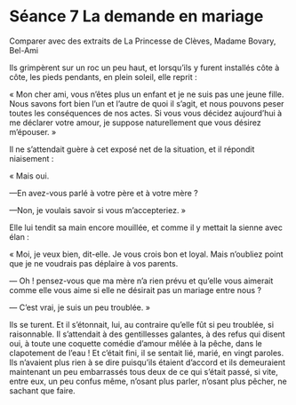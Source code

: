 # Séance 7 La demande en mariage

Comparer avec des extraits de La Princesse de Clèves, Madame Bovary, Bel-Ami

Ils grimpèrent sur un roc un peu haut, et lorsqu’ils y furent installés côte à côte, les pieds pendants, en plein soleil, elle reprit :

« Mon cher ami, vous n’êtes plus un enfant et je ne suis pas une jeune fille. Nous savons fort bien l’un et l’autre de quoi il s’agit, et nous pouvons peser toutes les conséquences de nos actes. Si vous vous décidez aujourd’hui à me déclarer votre amour, je suppose naturellement que vous désirez m’épouser. »

Il ne s’attendait guère à cet exposé net de la situation, et il répondit niaisement : 

« Mais oui.

—En avez-vous parlé à votre père et à votre mère ?

—Non, je voulais savoir si vous m’accepteriez. »

Elle lui tendit sa main encore mouillée, et comme il y mettait la sienne avec élan :

« Moi, je veux bien, dit-elle. Je vous crois bon et loyal. Mais n’oubliez point que je ne voudrais pas déplaire à vos parents.

— Oh ! pensez-vous que ma mère n’a rien prévu et qu’elle vous aimerait comme elle vous aime si elle ne désirait pas un mariage entre nous ?

— C’est vrai, je suis un peu troublée. »

Ils se turent. Et il s’étonnait, lui, au contraire qu’elle fût si peu troublée, si raisonnable. Il s’attendait à des gentillesses galantes, à des refus qui disent oui, à toute une coquette comédie d’amour mêlée à la pêche, dans le clapotement de l’eau ! Et c’était fini, il se sentait lié, marié, en vingt paroles. Ils n’avaient plus rien à se dire puisqu’ils étaient d’accord et ils demeuraient maintenant un peu embarrassés tous deux de ce qui s’était passé, si vite, entre eux, un peu confus même, n’osant plus parler, n’osant plus pêcher, ne sachant que faire.